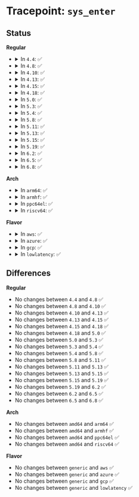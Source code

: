 # Tracepoint: <code>sys_enter</code>

## Status
<b>Regular</b>
<ul>
<li>
<details>
<summary>In <code>4.4</code>: ✅</summary>

Event:

```c
struct trace_event_raw_sys_enter {
    struct trace_entry ent;
    long int id;
    long unsigned int args[6];
    char __data[0];
};
```
Function:

```c
void trace_event_raw_event_sys_enter(void *__data, struct pt_regs *regs, long int id);
```
</details>
</li>
<li>
<details>
<summary>In <code>4.8</code>: ✅</summary>

Event:

```c
struct trace_event_raw_sys_enter {
    struct trace_entry ent;
    long int id;
    long unsigned int args[6];
    char __data[0];
};
```
Function:

```c
void trace_event_raw_event_sys_enter(void *__data, struct pt_regs *regs, long int id);
```
</details>
</li>
<li>
<details>
<summary>In <code>4.10</code>: ✅</summary>

Event:

```c
struct trace_event_raw_sys_enter {
    struct trace_entry ent;
    long int id;
    long unsigned int args[6];
    char __data[0];
};
```
Function:

```c
void trace_event_raw_event_sys_enter(void *__data, struct pt_regs *regs, long int id);
```
</details>
</li>
<li>
<details>
<summary>In <code>4.13</code>: ✅</summary>

Event:

```c
struct trace_event_raw_sys_enter {
    struct trace_entry ent;
    long int id;
    long unsigned int args[6];
    char __data[0];
};
```
Function:

```c
void trace_event_raw_event_sys_enter(void *__data, struct pt_regs *regs, long int id);
```
</details>
</li>
<li>
<details>
<summary>In <code>4.15</code>: ✅</summary>

Event:

```c
struct trace_event_raw_sys_enter {
    struct trace_entry ent;
    long int id;
    long unsigned int args[6];
    char __data[0];
};
```
Function:

```c
void trace_event_raw_event_sys_enter(void *__data, struct pt_regs *regs, long int id);
```
</details>
</li>
<li>
<details>
<summary>In <code>4.18</code>: ✅</summary>

Event:

```c
struct trace_event_raw_sys_enter {
    struct trace_entry ent;
    long int id;
    long unsigned int args[6];
    char __data[0];
};
```
Function:

```c
void trace_event_raw_event_sys_enter(void *__data, struct pt_regs *regs, long int id);
```
</details>
</li>
<li>
<details>
<summary>In <code>5.0</code>: ✅</summary>

Event:

```c
struct trace_event_raw_sys_enter {
    struct trace_entry ent;
    long int id;
    long unsigned int args[6];
    char __data[0];
};
```
Function:

```c
void trace_event_raw_event_sys_enter(void *__data, struct pt_regs *regs, long int id);
```
</details>
</li>
<li>
<details>
<summary>In <code>5.3</code>: ✅</summary>

Event:

```c
struct trace_event_raw_sys_enter {
    struct trace_entry ent;
    long int id;
    long unsigned int args[6];
    char __data[0];
};
```
Function:

```c
void trace_event_raw_event_sys_enter(void *__data, struct pt_regs *regs, long int id);
```
</details>
</li>
<li>
<details>
<summary>In <code>5.4</code>: ✅</summary>

Event:

```c
struct trace_event_raw_sys_enter {
    struct trace_entry ent;
    long int id;
    long unsigned int args[6];
    char __data[0];
};
```
Function:

```c
void trace_event_raw_event_sys_enter(void *__data, struct pt_regs *regs, long int id);
```
</details>
</li>
<li>
<details>
<summary>In <code>5.8</code>: ✅</summary>

Event:

```c
struct trace_event_raw_sys_enter {
    struct trace_entry ent;
    long int id;
    long unsigned int args[6];
    char __data[0];
};
```
Function:

```c
void trace_event_raw_event_sys_enter(void *__data, struct pt_regs *regs, long int id);
```
</details>
</li>
<li>
<details>
<summary>In <code>5.11</code>: ✅</summary>

Event:

```c
struct trace_event_raw_sys_enter {
    struct trace_entry ent;
    long int id;
    long unsigned int args[6];
    char __data[0];
};
```
Function:

```c
void trace_event_raw_event_sys_enter(void *__data, struct pt_regs *regs, long int id);
```
</details>
</li>
<li>
<details>
<summary>In <code>5.13</code>: ✅</summary>

Event:

```c
struct trace_event_raw_sys_enter {
    struct trace_entry ent;
    long int id;
    long unsigned int args[6];
    char __data[0];
};
```
Function:

```c
void trace_event_raw_event_sys_enter(void *__data, struct pt_regs *regs, long int id);
```
</details>
</li>
<li>
<details>
<summary>In <code>5.15</code>: ✅</summary>

Event:

```c
struct trace_event_raw_sys_enter {
    struct trace_entry ent;
    long int id;
    long unsigned int args[6];
    char __data[0];
};
```
Function:

```c
void trace_event_raw_event_sys_enter(void *__data, struct pt_regs *regs, long int id);
```
</details>
</li>
<li>
<details>
<summary>In <code>5.19</code>: ✅</summary>

Event:

```c
struct trace_event_raw_sys_enter {
    struct trace_entry ent;
    long int id;
    long unsigned int args[6];
    char __data[0];
};
```
Function:

```c
void trace_event_raw_event_sys_enter(void *__data, struct pt_regs *regs, long int id);
```
</details>
</li>
<li>
<details>
<summary>In <code>6.2</code>: ✅</summary>

Event:

```c
struct trace_event_raw_sys_enter {
    struct trace_entry ent;
    long int id;
    long unsigned int args[6];
    char __data[0];
};
```
Function:

```c
void trace_event_raw_event_sys_enter(void *__data, struct pt_regs *regs, long int id);
```
</details>
</li>
<li>
<details>
<summary>In <code>6.5</code>: ✅</summary>

Event:

```c
struct trace_event_raw_sys_enter {
    struct trace_entry ent;
    long int id;
    long unsigned int args[6];
    char __data[0];
};
```
Function:

```c
void trace_event_raw_event_sys_enter(void *__data, struct pt_regs *regs, long int id);
```
</details>
</li>
<li>
<details>
<summary>In <code>6.8</code>: ✅</summary>

Event:

```c
struct trace_event_raw_sys_enter {
    struct trace_entry ent;
    long int id;
    long unsigned int args[6];
    char __data[0];
};
```
Function:

```c
void trace_event_raw_event_sys_enter(void *__data, struct pt_regs *regs, long int id);
```
</details>
</li>
</ul>
<b>Arch</b>
<ul>
<li>
<details>
<summary>In <code>arm64</code>: ✅</summary>

Event:

```c
struct trace_event_raw_sys_enter {
    struct trace_entry ent;
    long int id;
    long unsigned int args[6];
    char __data[0];
};
```
Function:

```c
void trace_event_raw_event_sys_enter(void *__data, struct pt_regs *regs, long int id);
```
</details>
</li>
<li>
<details>
<summary>In <code>armhf</code>: ✅</summary>

Event:

```c
struct trace_event_raw_sys_enter {
    struct trace_entry ent;
    long int id;
    long unsigned int args[6];
    char __data[0];
};
```
Function:

```c
void trace_event_raw_event_sys_enter(void *__data, struct pt_regs *regs, long int id);
```
</details>
</li>
<li>
<details>
<summary>In <code>ppc64el</code>: ✅</summary>

Event:

```c
struct trace_event_raw_sys_enter {
    struct trace_entry ent;
    long int id;
    long unsigned int args[6];
    char __data[0];
};
```
Function:

```c
void trace_event_raw_event_sys_enter(void *__data, struct pt_regs *regs, long int id);
```
</details>
</li>
<li>
<details>
<summary>In <code>riscv64</code>: ✅</summary>

Event:

```c
struct trace_event_raw_sys_enter {
    struct trace_entry ent;
    long int id;
    long unsigned int args[6];
    char __data[0];
};
```
Function:

```c
void trace_event_raw_event_sys_enter(void *__data, struct pt_regs *regs, long int id);
```
</details>
</li>
</ul>
<b>Flavor</b>
<ul>
<li>
<details>
<summary>In <code>aws</code>: ✅</summary>

Event:

```c
struct trace_event_raw_sys_enter {
    struct trace_entry ent;
    long int id;
    long unsigned int args[6];
    char __data[0];
};
```
Function:

```c
void trace_event_raw_event_sys_enter(void *__data, struct pt_regs *regs, long int id);
```
</details>
</li>
<li>
<details>
<summary>In <code>azure</code>: ✅</summary>

Event:

```c
struct trace_event_raw_sys_enter {
    struct trace_entry ent;
    long int id;
    long unsigned int args[6];
    char __data[0];
};
```
Function:

```c
void trace_event_raw_event_sys_enter(void *__data, struct pt_regs *regs, long int id);
```
</details>
</li>
<li>
<details>
<summary>In <code>gcp</code>: ✅</summary>

Event:

```c
struct trace_event_raw_sys_enter {
    struct trace_entry ent;
    long int id;
    long unsigned int args[6];
    char __data[0];
};
```
Function:

```c
void trace_event_raw_event_sys_enter(void *__data, struct pt_regs *regs, long int id);
```
</details>
</li>
<li>
<details>
<summary>In <code>lowlatency</code>: ✅</summary>

Event:

```c
struct trace_event_raw_sys_enter {
    struct trace_entry ent;
    long int id;
    long unsigned int args[6];
    char __data[0];
};
```
Function:

```c
void trace_event_raw_event_sys_enter(void *__data, struct pt_regs *regs, long int id);
```
</details>
</li>
</ul>

## Differences
<b>Regular</b>
<ul>
<li>
No changes between <code>4.4</code> and <code>4.8</code> ✅
</li>
<li>
No changes between <code>4.8</code> and <code>4.10</code> ✅
</li>
<li>
No changes between <code>4.10</code> and <code>4.13</code> ✅
</li>
<li>
No changes between <code>4.13</code> and <code>4.15</code> ✅
</li>
<li>
No changes between <code>4.15</code> and <code>4.18</code> ✅
</li>
<li>
No changes between <code>4.18</code> and <code>5.0</code> ✅
</li>
<li>
No changes between <code>5.0</code> and <code>5.3</code> ✅
</li>
<li>
No changes between <code>5.3</code> and <code>5.4</code> ✅
</li>
<li>
No changes between <code>5.4</code> and <code>5.8</code> ✅
</li>
<li>
No changes between <code>5.8</code> and <code>5.11</code> ✅
</li>
<li>
No changes between <code>5.11</code> and <code>5.13</code> ✅
</li>
<li>
No changes between <code>5.13</code> and <code>5.15</code> ✅
</li>
<li>
No changes between <code>5.15</code> and <code>5.19</code> ✅
</li>
<li>
No changes between <code>5.19</code> and <code>6.2</code> ✅
</li>
<li>
No changes between <code>6.2</code> and <code>6.5</code> ✅
</li>
<li>
No changes between <code>6.5</code> and <code>6.8</code> ✅
</li>
</ul>
<b>Arch</b>
<ul>
<li>
No changes between <code>amd64</code> and <code>arm64</code> ✅
</li>
<li>
No changes between <code>amd64</code> and <code>armhf</code> ✅
</li>
<li>
No changes between <code>amd64</code> and <code>ppc64el</code> ✅
</li>
<li>
No changes between <code>amd64</code> and <code>riscv64</code> ✅
</li>
</ul>
<b>Flavor</b>
<ul>
<li>
No changes between <code>generic</code> and <code>aws</code> ✅
</li>
<li>
No changes between <code>generic</code> and <code>azure</code> ✅
</li>
<li>
No changes between <code>generic</code> and <code>gcp</code> ✅
</li>
<li>
No changes between <code>generic</code> and <code>lowlatency</code> ✅
</li>
</ul>
